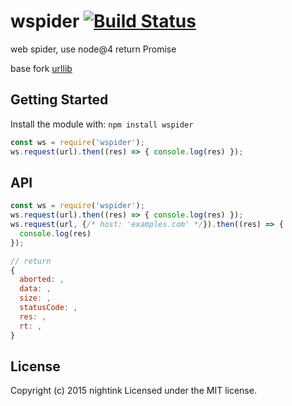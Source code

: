 # wspider [![Build Status](https://travis-ci.org/nightink/wspider.svg)](http://travis-ci.org/nightink/wspider)

web spider, use node@4 return Promise

base fork [urllib](http://github.com/node-modules/urllib)

## Getting Started
Install the module with: `npm install wspider`

```javascript
const ws = require('wspider');
ws.request(url).then((res) => { console.log(res) });
```

## API

```javascript
const ws = require('wspider');
ws.request(url).then((res) => { console.log(res) });
ws.request(url, {/* host: 'examples.com' */}).then((res) => {
  console.log(res)
});

// return
{
  aborted: ,
  data: ,
  size: ,
  statusCode: ,
  res: ,
  rt: ,
}
```

## License
Copyright (c) 2015 nightink
Licensed under the MIT license.
